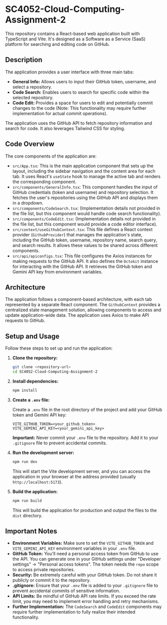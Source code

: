 # SC4052-Cloud-Computing-Assignment-2

This repository contains a React-based web application built with TypeScript and Vite. It's designed as a Software as a Service (SaaS) platform for searching and editing code on GitHub.

## Description

The application provides a user interface with three main tabs:

*   **General Info:** Allows users to input their GitHub token, username, and select a repository.
*   **Code Search:** Enables users to search for specific code within the selected repository.
*   **Code Edit:** Provides a space for users to edit and potentially commit changes to the code (Note: This functionality may require further implementation for actual commit operations).

The application uses the GitHub API to fetch repository information and search for code. It also leverages Tailwind CSS for styling.

## Code Overview

The core components of the application are:

*   `src/App.tsx`: This is the main application component that sets up the layout, including the sidebar navigation and the content area for each tab. It uses React's `useState` hook to manage the active tab and renders the corresponding component.
*   `src/components/GeneralInfo.tsx`: This component handles the input of GitHub credentials (token and username) and repository selection. It fetches the user's repositories using the GitHub API and displays them in a dropdown.
*   `src/components/CodeSearch.tsx`: (Implementation details not provided in the file list, but this component would handle code search functionality).
*   `src/components/CodeEdit.tsx`: (Implementation details not provided in the file list, but this component would provide a code editor interface).
*   `src/context/useGithubContext.tsx`: This file defines a React context provider (`GithubProvider`) that manages the application's state, including the GitHub token, username, repository name, search query, and search results. It allows these values to be shared across different components.
*   `src/api/apiconfigs.tsx`: This file configures the Axios instances for making requests to the GitHub API. It also defines the `Octokit` instance for interacting with the GitHub API. It retrieves the GitHub token and Gemini API key from environment variables.

## Architecture

The application follows a component-based architecture, with each tab represented by a separate React component. The `GithubContext` provides a centralized state management solution, allowing components to access and update application-wide data. The application uses Axios to make API requests to GitHub.

## Setup and Usage

Follow these steps to set up and run the application:

1.  **Clone the repository:**

    ```bash
    git clone <repository-url>
    cd SC4052-Cloud-Computing-Assignment-2
    ```

2.  **Install dependencies:**

    ```bash
    npm install
    ```

3.  **Create a `.env` file:**

    Create a `.env` file in the root directory of the project and add your GitHub token and Gemini API key:

    ```
    VITE_GITHUB_TOKEN=<your_github_token>
    VITE_GEMINI_API_KEY=<your_gemini_api_key>
    ```

    **Important:** Never commit your `.env` file to the repository. Add it to your `.gitignore` file to prevent accidental commits.

4.  **Run the development server:**

    ```bash
    npm run dev
    ```

    This will start the Vite development server, and you can access the application in your browser at the address provided (usually `http://localhost:5173`).

5.  **Build the application:**

    ```bash
    npm run build
    ```

    This will build the application for production and output the files to the `dist` directory.

## Important Notes

*   **Environment Variables:** Make sure to set the `VITE_GITHUB_TOKEN` and `VITE_GEMINI_API_KEY` environment variables in your `.env` file.
*   **GitHub Token:** You'll need a personal access token from GitHub to use the API. You can generate one in your GitHub settings under "Developer settings" -> "Personal access tokens". The token needs the `repo` scope to access private repositories.
*   **Security:** Be extremely careful with your GitHub token. Do not share it publicly or commit it to the repository.
*   **.gitignore:** Ensure that your `.env` file is added to your `.gitignore` file to prevent accidental commits of sensitive information.
*   **API Limits:** Be mindful of GitHub API rate limits. If you exceed the rate limit, you may need to implement error handling and retry mechanisms.
*   **Further Implementation:** The `CodeSearch` and `CodeEdit` components may require further implementation to fully realize their intended functionality.

